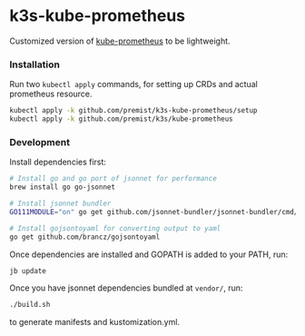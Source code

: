 k3s-kube-prometheus
===================

Customized version of [kube-prometheus](https://github.com/coreos/kube-prometheus) to be lightweight.


### Installation

Run two `kubectl apply` commands, for setting up CRDs and actual prometheus resource.

```bash
kubectl apply -k github.com/premist/k3s-kube-prometheus/setup
kubectl apply -k github.com/premist/k3s/kube-prometheus
```


### Development

Install dependencies first:

```bash
# Install go and go port of jsonnet for performance
brew install go go-jsonnet

# Install jsonnet bundler
GO111MODULE="on" go get github.com/jsonnet-bundler/jsonnet-bundler/cmd/jb

# Install gojsontoyaml for converting output to yaml
go get github.com/brancz/gojsontoyaml
```

Once dependencies are installed and GOPATH is added to your PATH, run:

```bash
jb update
```

Once you have jsonnet dependencies bundled at `vendor/`, run:

```bash
./build.sh
```

to generate manifests and kustomization.yml.
